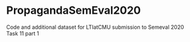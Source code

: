 # PropagandaSemEval2020
Code and additional dataset for LTIatCMU submission to Semeval 2020 Task 11 part 1
